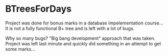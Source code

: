 # BTreesForDays

Project was done for bonus marks in a database impelementation course... It is not a fully functional B+ tree and is left with a lot of bugs. 

Why so many bugs?
"Big bang development" approach that was taken. Project was left last minute and quickly did something in an attempt to get some marks...
